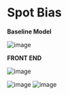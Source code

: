 # Spot Bias

**Baseline Model**<br>

![image](https://user-images.githubusercontent.com/41499024/163367202-2ffe8488-ff79-4f64-ba0c-8f586b485f4a.png)


**FRONT END**


![image](https://user-images.githubusercontent.com/41499024/163366303-6940e8b7-b589-4cf6-983e-90aab2102cb2.png)

![image](https://user-images.githubusercontent.com/41499024/163365256-199c0f0f-97d4-4140-abb1-b9546c110dfa.png)
![image](https://user-images.githubusercontent.com/41499024/163365679-acbcaec1-cfb6-48f6-9f53-db4d3f64dc97.png)

